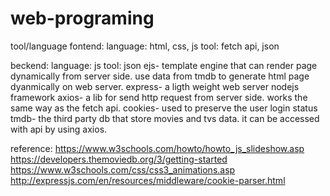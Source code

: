 # web-programing
tool/language
fontend:
language: html, css, js
tool: fetch api, json


beckend:
language: js
tool: 
    json
    ejs- template engine that can render page dynamically from server side.
    use data from tmdb to generate html page dyanmically on web server.
    express- a ligth weight web server nodejs framework
    axios- a lib for send http request from server side. works the same way as the fetch api.
    cookies- used to preserve the user login status
    tmdb- the third party db that store movies and tvs data. it can be accessed with api by using axios. 


reference:
    https://www.w3schools.com/howto/howto_js_slideshow.asp
    https://developers.themoviedb.org/3/getting-started
    https://www.w3schools.com/css/css3_animations.asp
    http://expressjs.com/en/resources/middleware/cookie-parser.html

